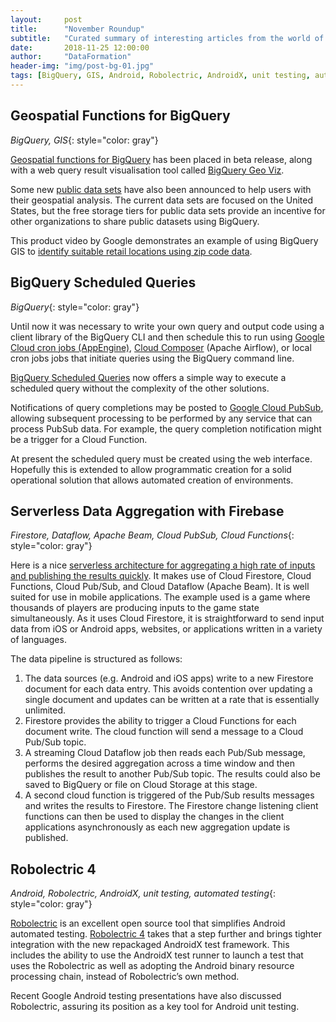 ```yaml
---
layout:     post
title:      "November Roundup"
subtitle:   "Curated summary of interesting articles from the world of mobile and data"
date:       2018-11-25 12:00:00
author:     "DataFormation"
header-img: "img/post-bg-01.jpg"
tags: [BigQuery, GIS, Android, Robolectric, AndroidX, unit testing, automated testing]
---
```


<h2 class="section-heading">Geospatial Functions for BigQuery</h2>

*BigQuery, GIS*{: style="color: gray"}

<a href="https://cloud.google.com/blog/products/data-analytics/whats-happening-bigquery-new-ingest-format-data-type-updates-ml-and-query-scheduling">Geospatial functions for BigQuery</a>
has been placed in beta release, along with a web query result visualisation tool called
<a href="https://cloud.google.com/bigquery/docs/gis-visualize">BigQuery Geo Viz</a>.

Some new <a href="https://cloud.google.com/blog/products/data-analytics/expanding-our-public-datasets-geospatial-and-ml-based-analytics">public data sets</a>
have also been announced to help users with their geospatial analysis. The current
data sets are focused on the United States, but the free storage
tiers for public data sets provide an incentive for other organizations to share public
datasets using BigQuery.

This product video by Google demonstrates an example of using BigQuery GIS to
<a href="https://www.youtube.com/watch?v=V6D_qE00qEE">identify suitable retail locations using zip code data</a>.

<h2 class="section-heading">BigQuery Scheduled Queries</h2>

*BigQuery*{: style="color: gray"}

Until now it was necessary to write your own query and output code using a client library of the BigQuery CLI and then
schedule this to run using <a href="https://cloud.google.com/blog/products/gcp/scheduling-dataflow-pipelines-using-app-engine-cron-service-or-cloud-functions">Google Cloud cron jobs (AppEngine)</a>,
<a href="https://cloud.google.com/composer/">Cloud Composer</a> (Apache Airflow), or local cron
jobs jobs that initiate queries using the BigQuery command line.

<a href="https://cloud.google.com/bigquery/docs/scheduling-queries">BigQuery Scheduled Queries</a> now offers a simple way to execute a scheduled
query without the complexity of the other solutions.

Notifications of query completions may be posted to <a href="https://cloud.google.com/pubsub/">Google Cloud PubSub</a>,
allowing subsequent processing to be performed by any service that can process PubSub data. For example, the query completion
notification might be a trigger for a Cloud Function.

At present the scheduled query must be created using the web interface. Hopefully this
is extended to allow programmatic creation for a solid operational solution that allows automated creation of environments.

<h2 class="section-heading">Serverless Data Aggregation with Firebase</h2>

*Firestore, Dataflow, Apache Beam, Cloud PubSub, Cloud Functions*{: style="color: gray"}

Here is a nice <a href="https://medium.com/evenbit/aggregate-thousands-of-inputs-per-second-with-firebase-76111212b850">serverless architecture for aggregating a high rate of inputs and publishing the results quickly</a>.
It makes use of Cloud Firestore, Cloud Functions, Cloud Pub/Sub, and Cloud Dataflow (Apache Beam). It is well suited for use in mobile applications. The
example used is a game where thousands of players are producing inputs to the game state simultaneously. As it uses Cloud Firestore, it is
straightforward to send input data from iOS or Android apps, websites, or applications written in a variety of languages.

The data pipeline is structured as follows:
 1. The data sources (e.g. Android and iOS apps) write to a new Firestore document for each data entry. This avoids contention over
 updating a single document and updates can be written at a rate that is essentially unlimited.
 1. Firestore provides the ability to trigger a Cloud Functions for each document write. The cloud function will send a message to
 a Cloud Pub/Sub topic.
 1. A streaming Cloud Dataflow job then reads each Pub/Sub message, performs the desired aggregation across a time window and then
 publishes the result to another Pub/Sub topic. The results could also be saved to BigQuery or file on Cloud Storage at this stage.
 1. A second cloud function is triggered of the Pub/Sub results messages and writes the results to Firestore. The Firestore change
 listening client functions can then be used to display the changes in the client applications asynchronously as each new aggregation update is published.


<h2 class="section-heading">Robolectric 4</h2>

*Android, Robolectric, AndroidX, unit testing, automated testing*{: style="color: gray"}


<a href="http://robolectric.org/">Robolectric</a> is an excellent open source tool that simplifies Android
automated testing. <a href="http://robolectric.org/blog/2018/10/25/robolectric-4-0/">Robolectric 4</a> takes
that a step further and brings tighter integration with the new repackaged AndroidX test framework. This includes
the ability to use the AndroidX test runner to launch a test that uses the Robolectric as well as adopting the Android binary
resource processing chain, instead of Robolectric’s own method.

Recent Google Android testing presentations have also discussed Robolectric, assuring its position as a key tool for Android unit testing.

